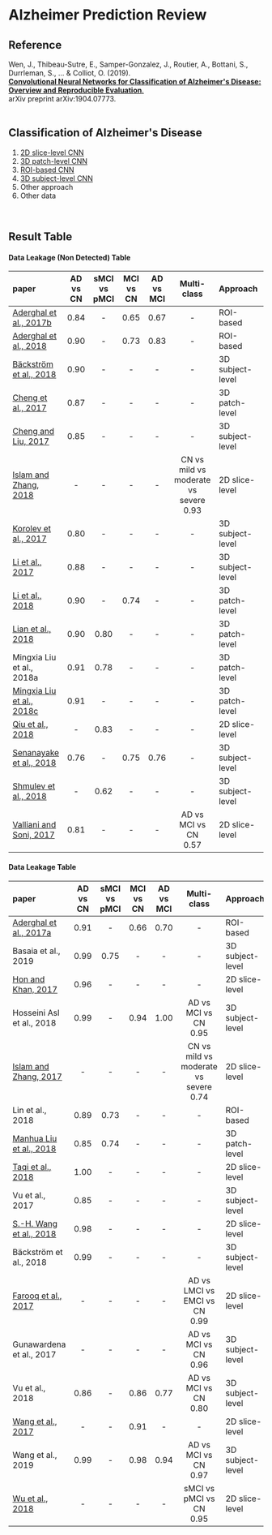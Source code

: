 # Alzheimer Prediction Review

## Reference
Wen, J., Thibeau-Sutre, E., Samper-Gonzalez, J., Routier, A., Bottani, S., Durrleman, S., ... & Colliot, O. (2019).  
[**Convolutional Neural Networks for Classification of Alzheimer's Disease: Overview and Reproducible Evaluation**.](https://arxiv.org/abs/1904.07773)  
arXiv preprint arXiv:1904.07773.
<br/>
<br/>

## Classification of Alzheimer's Disease
1. [2D slice-level CNN](https://github.com/SSinyu/Alzheimer-Prediction-Review/blob/master/2D_slice_level_CNN.md)
2. [3D patch-level CNN](https://github.com/SSinyu/Alzheimer-Prediction-Review/blob/master/3D_patch_level_CNN.md)
3. [ROI-based CNN](https://github.com/SSinyu/Alzheimer-Prediction-Review/blob/master/ROI_based_CNN.md)
4. [3D subject-level CNN](https://github.com/SSinyu/Alzheimer-Prediction-Review/blob/master/3D_subject_level_CNN.md)
5. Other approach  
6. Other data
<br/>  

## Result Table

#### Data Leakage (Non Detected) Table  

|paper|AD vs CN|sMCI vs pMCI|MCI vs CN|AD vs MCI|Multi-class|Approach|Data Leakage|
|:----|:----:|:---:|:----:|:----:|:---:|:----|:----|
|[Aderghal et al., 2017b](https://github.com/SSinyu/Alzheimer-Prediction-Review/blob/master/ROI_based_CNN.md#02-classification-of-smri-for-ad-diagnosis-with-convolutional-neuronal-networks-a-pilot-2d-%CF%B5-study-on-adni-2017)|0.84|-|0.65|0.67|-|ROI-based|Non detected|
|[Aderghal et al., 2018](https://github.com/SSinyu/Alzheimer-Prediction-Review/blob/master/ROI_based_CNN.md#03-classification-of-alzheimer-disease-on-imaging-modalities-with-deep-cnns-using-cross-modal-transfer-learning-2018)|0.90|-|0.73|0.83|-|ROI-based|Non detected|
|[Bäckström et al., 2018](https://github.com/SSinyu/Alzheimer-Prediction-Review/blob/master/3D_subject_level_CNN.md#05-an-efficient-3d-deep-convolutional-network-for-alzheimers-disease-diagnosis-using-mr-images-2018)|0.90|-|-|-|-|3D subject-level|Non detected|
|[Cheng et al., 2017](https://github.com/SSinyu/Alzheimer-Prediction-Review/blob/master/3D_patch_level_CNN.md#classification-of-mr-brain-images-by-combination-of-multi-cnns-for-ad-diagnosis-2017)|0.87|-|-|-|-|3D patch-level|Non detected|
|[Cheng and Liu, 2017](https://github.com/SSinyu/Alzheimer-Prediction-Review/blob/master/3D_subject_level_CNN.md#cnns-based-multi-modality-classification-for-ad-diagnosis-2017)|0.85|-|-|-|-|3D subject-level|Non detected|
|[Islam and Zhang, 2018](https://github.com/SSinyu/Alzheimer-Prediction-Review/blob/master/2D_slice_level_CNN.md#07-brain-mri-analysis-for-alzheimers-disease-diagnosis-using-an-ensemble-system-of-deep-convolutional-neural-networks-2018)|-|-|-|-|CN vs mild vs moderate vs severe<br/>0.93|2D slice-level|Non detected|
|[Korolev et al., 2017](https://github.com/SSinyu/Alzheimer-Prediction-Review/blob/master/3D_subject_level_CNN.md#residual-and-plain-convolutional-neural-networks-for-3d-brain-mri-classification-2017)|0.80|-|-|-|-|3D subject-level|Non detected|
|[Li et al., 2017](https://github.com/SSinyu/Alzheimer-Prediction-Review/blob/master/3D_subject_level_CNN.md#alzheimers-disease-classification-based-on-combination-of-multi-model-convolutional-network-2017)|0.88|-|-|-|-|3D subject-level|Non detected|
|[Li et al., 2018](https://github.com/SSinyu/Alzheimer-Prediction-Review/blob/master/3D_patch_level_CNN.md#alzheimers-disease-diagnosis-based-on-multiple-cluster-dense-convolutional-networks-2018)|0.90|-|0.74|-|-|3D patch-level|Non detected|
|[Lian et al., 2018](https://github.com/SSinyu/Alzheimer-Prediction-Review/blob/master/3D_patch_level_CNN.md#hierarchical-fully-convolutional-network-for-joint-atrophy-localization-and-alzheimers-disease-diagnosis-using-structural-mri-2018)|0.90|0.80|-|-|-|3D patch-level|Non detected|
|Mingxia Liu et al., 2018a|0.91|0.78|-|-|-|3D patch-level|Non detected|
|[Mingxia Liu et al., 2018c](https://github.com/SSinyu/Alzheimer-Prediction-Review/blob/master/3D_patch_level_CNN.md#anatomical-landmark-based-deep-feature-representation-for-mr-images-in-brain-disease-diagnosis-2018)|0.91|-|-|-|-|3D patch-level|Non detected|
|[Qiu et al., 2018](https://github.com/SSinyu/Alzheimer-Prediction-Review/blob/master/2D_slice_level_CNN.md#08-fusion-of-deep-learning-models-of-mri-scans-minimental-state-examination-and-logical-memory-test-enhances-diagnosis-of-mild-cognitive-impairment-2018)|-|0.83|-|-|-|2D slice-level|Non detected|
|[Senanayake et al., 2018](https://github.com/SSinyu/Alzheimer-Prediction-Review/blob/master/3D_subject_level_CNN.md#deep-fusion-pipeline-for-mild-cognitive-impairment-diagnosis-2018)|0.76|-|0.75|0.76|-|3D subject-level|Non detected|
|[Shmulev et al., 2018](https://github.com/SSinyu/Alzheimer-Prediction-Review/blob/master/3D_subject_level_CNN.md#predicting-conversion-of-mild-cognitive-impairments-to-alzheimers-disease-and-exploring-impact-of-neuroimaging-2018)|-|0.62|-|-|-|3D subject-level|Non detected|
|[Valliani and Soni, 2017](https://github.com/SSinyu/Alzheimer-Prediction-Review/blob/master/2D_slice_level_CNN.md#04-deep-residual-nets-for-improved-alzheimers-diagnosis-2017)|0.81|-|-|-|AD vs MCI vs CN<br/>0.57|2D slice-level|Non detected|

#### Data Leakage Table

|paper|AD vs CN|sMCI vs pMCI|MCI vs CN|AD vs MCI|Multi-class|Approach|Data Leakage|
|:----|:----:|:---:|:----:|:----:|:---:|:----|:----|
|[Aderghal et al., 2017a](https://github.com/SSinyu/Alzheimer-Prediction-Review/blob/master/ROI_based_CNN.md#01-fuseme-classification-of-smri-images-by-fusion-of-deep-cnns-in-2d-%CF%B5-projections-2017)|0.91|-|0.66|0.70|-|ROI-based|Unclear|
|Basaia et al., 2019|0.99|0.75|-|-|-|3D subject-level|Unclear|
|[Hon and Khan, 2017](https://github.com/SSinyu/Alzheimer-Prediction-Review/blob/master/2D_slice_level_CNN.md#03-towards-alzheimers-disease-classification-through-transfer-learning-2017)|0.96|-|-|-|-|2D slice-level|Unclear|
|Hosseini Asl et al., 2018|0.99|-|0.94|1.00|AD vs MCI vs CN<br/>0.95|3D subject-level|Unclear|
|[Islam and Zhang, 2017](https://github.com/SSinyu/Alzheimer-Prediction-Review/blob/master/2D_slice_level_CNN.md#05-a-novel-deep-learning-based-multi-class-classification-method-for-alzheimers-disease-detection-using-brain-mri-data-2017)|-|-|-|-|CN vs mild vs moderate vs severe<br/>0.74|2D slice-level|Unclear|
|Lin et al., 2018|0.89|0.73|-|-|-|ROI-based|Unclear|
|[Manhua Liu et al., 2018](https://github.com/SSinyu/Alzheimer-Prediction-Review/blob/master/3D_patch_level_CNN.md#multi-modality-cascaded-convolutional-neural-networks-for-alzheimers-disease-diagnosis-2018)|0.85|0.74|-|-|-|3D patch-level|Unclear|
|[Taqi et al., 2018](https://github.com/SSinyu/Alzheimer-Prediction-Review/blob/master/2D_slice_level_CNN.md#09-the-impact-of-multi-optimizers-and-data-augmentation-on-tensorflow-convolutional-neural-network-performance-2018)|1.00|-|-|-|-|2D slice-level|Unclear|
|Vu et al., 2017|0.85|-|-|-|-|3D subject-level|Unclear|
|[S.-H. Wang et al., 2018](https://github.com/SSinyu/Alzheimer-Prediction-Review/blob/master/2D_slice_level_CNN.md#10-classification-of-alzheimers-disease-based-on-eight-layer-convolutional-neural-network-with-leaky-rectified-linear-unit-and-max-pooling-2018)|0.98|-|-|-|-|2D slice-level|Unclear|
|Bäckström et al., 2018|0.99|-|-|-|-|3D subject-level|clear|
|[Farooq et al., 2017](https://github.com/SSinyu/Alzheimer-Prediction-Review/blob/master/2D_slice_level_CNN.md#01-a-deep-cnn-based-multi-class-classification-of-alzheimers-disease-using-mri-2017)|-|-|-|-|AD vs LMCI vs EMCI vs CN<br/>0.99|2D slice-level|clear|
|Gunawardena et al., 2017|-|-|-|-|AD vs MCI vs CN<br/>0.96|3D subject-level|clear|
|Vu et al., 2018|0.86|-|0.86|0.77|AD vs MCI vs CN<br/>0.80|3D subject-level|clear|
|[Wang et al., 2017](https://github.com/SSinyu/Alzheimer-Prediction-Review/blob/master/2D_slice_level_CNN.md#06-automatic-recognition-of-mild-cognitive-impairment-from-mri-images-using-expedited-convolutional-neural-networks-2017)|-|-|0.91|-|-|2D slice-level|clear|
|Wang et al., 2019|0.99|-|0.98|0.94|AD vs MCI vs CN<br/>0.97|3D subject-level|clear|
|[Wu et al., 2018](https://github.com/SSinyu/Alzheimer-Prediction-Review/blob/master/2D_slice_level_CNN.md#11-discrimination-and-conversion-prediction-of-mild-cognitive-impairment-using-convolutional-neural-networks-2018)|-|-|-|-|sMCI vs pMCI vs CN<br/>0.95|2D slice-level|clear|
